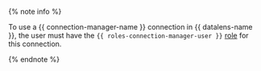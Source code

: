 {% note info %}

To use a {{ connection-manager-name }} connection in {{ datalens-name }}, the user must have the `{{ roles-connection-manager-user }}` [role](../../metadata-hub/security/connection-manager-roles.md) for this connection.

{% endnote %}
